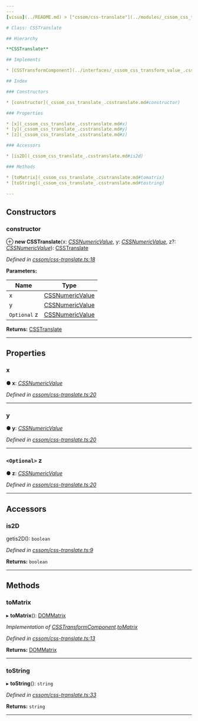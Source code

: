 ```yaml
---
---
[visua](../README.md) > ["cssom/css-translate"](../modules/_cssom_css_translate_.md) > [CSSTranslate](../classes/_cssom_css_translate_.csstranslate.md)

# Class: CSSTranslate

## Hierarchy

**CSSTranslate**

## Implements

* [CSSTransformComponent](../interfaces/_cssom_css_transform_value_.csstransformcomponent.md)

## Index

### Constructors

* [constructor](_cssom_css_translate_.csstranslate.md#constructor)

### Properties

* [x](_cssom_css_translate_.csstranslate.md#x)
* [y](_cssom_css_translate_.csstranslate.md#y)
* [z](_cssom_css_translate_.csstranslate.md#z)

### Accessors

* [is2D](_cssom_css_translate_.csstranslate.md#is2d)

### Methods

* [toMatrix](_cssom_css_translate_.csstranslate.md#tomatrix)
* [toString](_cssom_css_translate_.csstranslate.md#tostring)

---
```


## Constructors

<a id="constructor"></a>

###  constructor

⊕ **new CSSTranslate**(x: *[CSSNumericValue](_cssom_css_numeric_value_.cssnumericvalue.md)*, y: *[CSSNumericValue](_cssom_css_numeric_value_.cssnumericvalue.md)*, z?: *[CSSNumericValue](_cssom_css_numeric_value_.cssnumericvalue.md)*): [CSSTranslate](_cssom_css_translate_.csstranslate.md)

*Defined in [cssom/css-translate.ts:18](https://github.com/umbopepato/visua/blob/221e6a0/src/cssom/css-translate.ts#L18)*

**Parameters:**

| Name | Type |
| ------ | ------ |
| x | [CSSNumericValue](_cssom_css_numeric_value_.cssnumericvalue.md) |
| y | [CSSNumericValue](_cssom_css_numeric_value_.cssnumericvalue.md) |
| `Optional` z | [CSSNumericValue](_cssom_css_numeric_value_.cssnumericvalue.md) |

**Returns:** [CSSTranslate](_cssom_css_translate_.csstranslate.md)

___

## Properties

<a id="x"></a>

###  x

**● x**: *[CSSNumericValue](_cssom_css_numeric_value_.cssnumericvalue.md)*

*Defined in [cssom/css-translate.ts:20](https://github.com/umbopepato/visua/blob/221e6a0/src/cssom/css-translate.ts#L20)*

___
<a id="y"></a>

###  y

**● y**: *[CSSNumericValue](_cssom_css_numeric_value_.cssnumericvalue.md)*

*Defined in [cssom/css-translate.ts:20](https://github.com/umbopepato/visua/blob/221e6a0/src/cssom/css-translate.ts#L20)*

___
<a id="z"></a>

### `<Optional>` z

**● z**: *[CSSNumericValue](_cssom_css_numeric_value_.cssnumericvalue.md)*

*Defined in [cssom/css-translate.ts:20](https://github.com/umbopepato/visua/blob/221e6a0/src/cssom/css-translate.ts#L20)*

___

## Accessors

<a id="is2d"></a>

###  is2D

getis2D(): `boolean`

*Defined in [cssom/css-translate.ts:9](https://github.com/umbopepato/visua/blob/221e6a0/src/cssom/css-translate.ts#L9)*

**Returns:** `boolean`

___

## Methods

<a id="tomatrix"></a>

###  toMatrix

▸ **toMatrix**(): [DOMMatrix](_cssom_dom_matrix_.dommatrix.md)

*Implementation of [CSSTransformComponent](../interfaces/_cssom_css_transform_value_.csstransformcomponent.md).[toMatrix](../interfaces/_cssom_css_transform_value_.csstransformcomponent.md#tomatrix)*

*Defined in [cssom/css-translate.ts:13](https://github.com/umbopepato/visua/blob/221e6a0/src/cssom/css-translate.ts#L13)*

**Returns:** [DOMMatrix](_cssom_dom_matrix_.dommatrix.md)

___
<a id="tostring"></a>

###  toString

▸ **toString**(): `string`

*Defined in [cssom/css-translate.ts:33](https://github.com/umbopepato/visua/blob/221e6a0/src/cssom/css-translate.ts#L33)*

**Returns:** `string`

___

